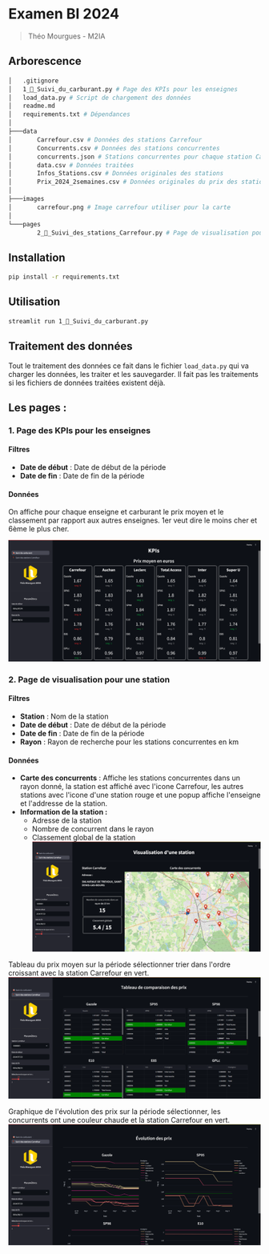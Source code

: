 # Examen BI 2024
> Théo Mourgues - M2IA

## Arborescence
```bash
│   .gitignore
│   1_🎯_Suivi_du_carburant.py # Page des KPIs pour les enseignes
│   load_data.py # Script de chargement des données
│   readme.md 
│   requirements.txt # Dépendances
│
├───data
│       Carrefour.csv # Données des stations Carrefour
│       Concurrents.csv # Données des stations concurrentes
│       concurrents.json # Stations concurrentes pour chaque station Carrefour
│       data.csv # Données traitées
│       Infos_Stations.csv # Données originales des stations
│       Prix_2024_2semaines.csv # Données originales du prix des stations sur 2 semaines
│
├───images
│       carrefour.png # Image carrefour utiliser pour la carte
│
└───pages
        2_📍_Suivi_des_stations_Carrefour.py # Page de visualisation pour une station
```

## Installation
```bash
pip install -r requirements.txt
```

## Utilisation
```bash
streamlit run 1_🎯_Suivi_du_carburant.py
```
## Traitement des données 
Tout le traitement des données ce fait dans le fichier `load_data.py` qui va charger les données, les traiter et les sauvegarder. Il fait pas les traitements si les fichiers de données traitées existent déjà.

## Les pages :
### 1. Page des KPIs pour les enseignes
#### Filtres
- **Date de début** : Date de début de la période
- **Date de fin** : Date de fin de la période

#### Données

On affiche pour chaque enseigne et carburant le prix moyen et le classement par rapport aux autres enseignes. 1er veut dire le moins cher et 6ème le plus cher.

![Page des KPIs pour les enseignes](documentation/page1.png)


### 2. Page de visualisation pour une station
#### Filtres
- **Station** : Nom de la station
- **Date de début** : Date de début de la période
- **Date de fin** : Date de fin de la période
- **Rayon** : Rayon de recherche pour les stations concurrentes en km

#### Données
- **Carte des concurrents** : Affiche les stations concurrentes dans un rayon donné, la station est affiché avec l'icone Carrefour, les autres stations avec l'icone d'une station rouge et une popup affiche l'enseigne et l'addresse de la station.
- **Information de la station :**
    - Adresse de la station
    - Nombre de concurrent dans le rayon
    - Classement global de la station
![Page de visualisation pour une station pour la carte des concurrents](documentation/page2_map.png)

Tableau du prix moyen sur la période sélectionner trier dans l'ordre croissant avec la station Carrefour en vert.
![Page de visualisation pour une station pour le classement des prix moyen](documentation/page2_classement.png)

Graphique de l'évolution des prix sur la période sélectionner, les concurrents ont une couleur chaude et la station Carrefour en vert.
![Page de visualisation pour une station pour l'évolution des prix](documentation/page2_evolution_prix.png)


